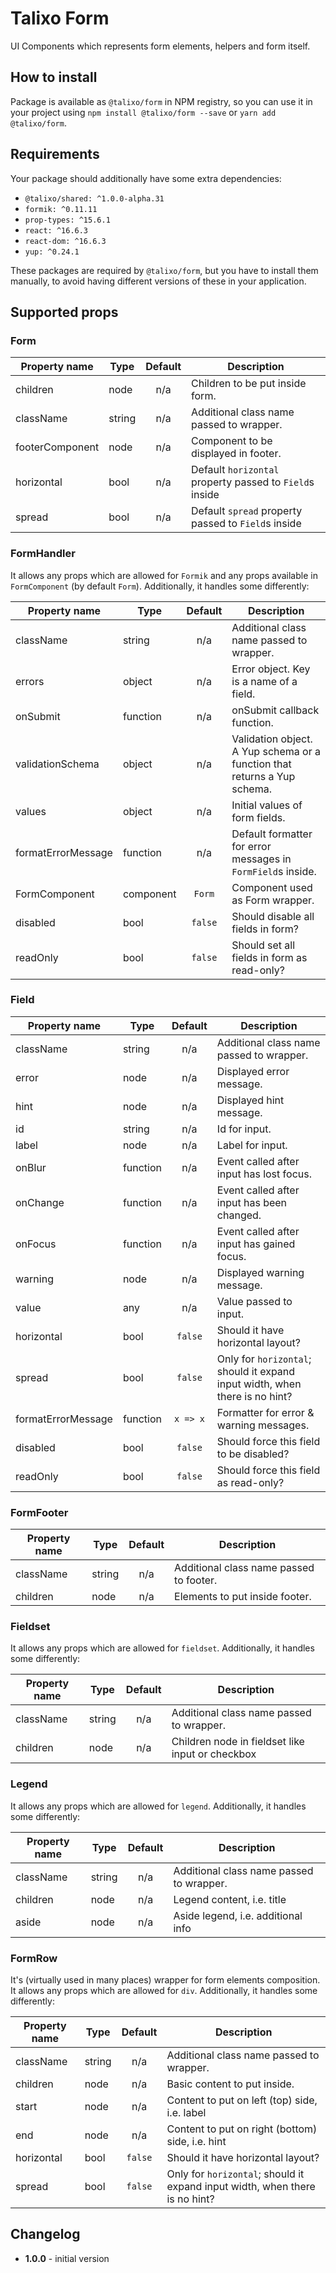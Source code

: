 # Talixo Form

UI Components which represents form elements, helpers and form itself.

## How to install

Package is available as `@talixo/form` in NPM registry, so you can use it in your project
using `npm install @talixo/form --save` or `yarn add @talixo/form`.

## Requirements

Your package should additionally have some extra dependencies:

- `@talixo/shared: ^1.0.0-alpha.31`
- `formik: ^0.11.11`
- `prop-types: ^15.6.1`
- `react: ^16.6.3`
- `react-dom: ^16.6.3`
- `yup: ^0.24.1`

These packages are required by `@talixo/form`, but you have to install them manually,
to avoid having different versions of these in your application.

## Supported props

### Form

Property name   | Type      | Default | Description                    
----------------|-----------|:-------:|--------------------------------
children        | node      | n/a     | Children to be put inside form.
className       | string    | n/a     | Additional class name passed to wrapper.
footerComponent | node      | n/a     | Component to be displayed in footer.
horizontal      | bool      | n/a     | Default `horizontal` property passed to `Field`s inside
spread          | bool      | n/a     | Default `spread` property passed to `Field`s inside

### FormHandler

It allows any props which are allowed for `Formik` and any props available in `FormComponent` (by default `Form`). Additionally, it handles some differently:

Property name      | Type      | Default | Description                    
-------------------|-----------|:-------:|-------------------------------------------------------------------------
className          | string    | n/a     | Additional class name passed to wrapper.
errors             | object    | n/a     | Error object. Key is a name of a field.
onSubmit           | function  | n/a     | onSubmit callback function.
validationSchema   | object    | n/a     | Validation object. A Yup schema or a function that returns a Yup schema.
values             | object    | n/a     | Initial values of form fields.
formatErrorMessage | function  | n/a     | Default formatter for error messages in `FormField`s inside.
FormComponent      | component | `Form`  | Component used as Form wrapper.
disabled           | bool      | `false` | Should disable all fields in form?
readOnly           | bool      | `false` | Should set all fields in form as read-only?

### Field

Property name      | Type      | Default  | Description
-------------------|-----------|:--------:|--------------------------------
className          | string    | n/a      | Additional class name passed to wrapper.
error              | node      | n/a      | Displayed error message.
hint               | node      | n/a      | Displayed hint message.
id                 | string    | n/a      | Id for input.
label              | node      | n/a      | Label for input.
onBlur             | function  | n/a      | Event called after input has lost focus.
onChange           | function  | n/a      | Event called after input has been changed.
onFocus            | function  | n/a      | Event called after input has gained focus.
warning            | node      | n/a      | Displayed warning message.
value              | any       | n/a      | Value passed to input.
horizontal         | bool      | `false`  | Should it have horizontal layout?
spread             | bool      | `false`  | Only for `horizontal`; should it expand input width, when there is no hint?
formatErrorMessage | function  | `x => x` | Formatter for error & warning messages.
disabled           | bool      | `false`  | Should force this field to be disabled?
readOnly           | bool      | `false`  | Should force this field as read-only?

### FormFooter

Property name      | Type      | Default  | Description
-------------------|-----------|:--------:|--------------------------------
className          | string    | n/a      | Additional class name passed to footer.
children           | node      | n/a      | Elements to put inside footer.

### Fieldset

It allows any props which are allowed for `fieldset`. Additionally, it handles some differently:

Property name | Type      | Default | Description                    
--------------|-----------|:-------:|------------------------------------
className     | string    | n/a     | Additional class name passed to wrapper.
children      | node      | n/a     | Children node in fieldset like input or checkbox

### Legend

It allows any props which are allowed for `legend`. Additionally, it handles some differently:

Property name | Type      | Default | Description                    
--------------|-----------|:-------:|------------------------------------
className     | string    | n/a     | Additional class name passed to wrapper.
children      | node      | n/a     | Legend content, i.e. title
aside         | node      | n/a     | Aside legend, i.e. additional info

### FormRow

It's (virtually used in many places) wrapper for form elements composition.
It allows any props which are allowed for `div`. Additionally, it handles some differently:

Property name | Type      | Default | Description                    
--------------|-----------|:-------:|------------------------------------
className     | string    | n/a     | Additional class name passed to wrapper.
children      | node      | n/a     | Basic content to put inside.
start         | node      | n/a     | Content to put on left (top) side, i.e. label
end           | node      | n/a     | Content to put on right (bottom) side, i.e. hint
horizontal    | bool      | `false` | Should it have horizontal layout?
spread        | bool      | `false` | Only for `horizontal`; should it expand input width, when there is no hint?

## Changelog

- **1.0.0** - initial version
